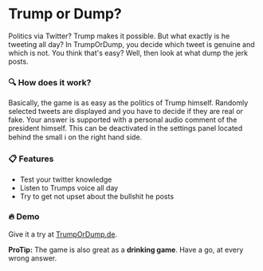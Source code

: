 
# Trump or Dump?
Politics via Twitter? Trump makes it possible. But what exactly is he tweeting all day? In TrumpOrDump, you decide which tweet is genuine and which is not. You think that's easy? Well, then look at what dump the jerk posts.

### 🔍 How does it work?
Basically, the game is as easy as the politics of Trump himself. Randomly selected tweets are displayed and you have to decide if they are real or fake. Your answer is supported with a personal audio comment of the president himself. This can be deactivated in the settings panel located behind the small ℹ︎ on the right hand side. 

### 📋 Features 

- Test your twitter knowledge
- Listen to Trumps voice all day
- Try to get not upset about the bullshit he posts

### 🔥 Demo

Give it a try at [TrumpOrDump.de](https://trumpordump.de).

**ProTip:** The game is also great as a **drinking game**. Have a go, at every wrong answer.
